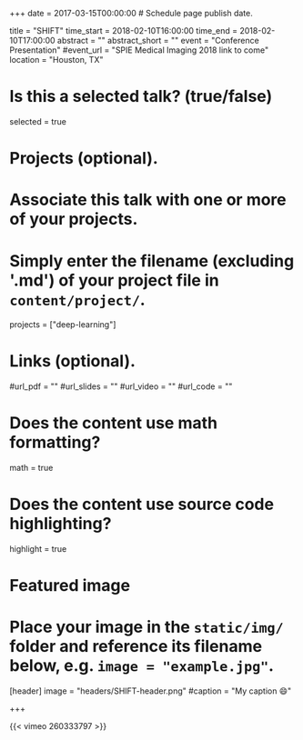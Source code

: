 +++
date = 2017-03-15T00:00:00  # Schedule page publish date.

title = "SHIFT"
time_start = 2018-02-10T16:00:00
time_end = 2018-02-10T17:00:00
abstract = ""
abstract_short = ""
event = "Conference Presentation"
#event_url = "SPIE Medical Imaging 2018 link to come"
location = "Houston, TX"

# Is this a selected talk? (true/false)
selected = true

# Projects (optional).
#   Associate this talk with one or more of your projects.
#   Simply enter the filename (excluding '.md') of your project file in `content/project/`.
projects = ["deep-learning"]

# Links (optional).
#url_pdf = ""
#url_slides = ""
#url_video = ""
#url_code = ""

# Does the content use math formatting?
math = true

# Does the content use source code highlighting?
highlight = true

# Featured image
# Place your image in the `static/img/` folder and reference its filename below, e.g. `image = "example.jpg"`.
[header]
image = "headers/SHIFT-header.png"
#caption = "My caption :smile:"

+++

{{< vimeo 260333797 >}}

